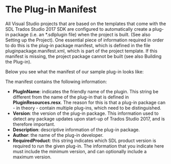 The Plug-in Manifest
======
All Visual Studio projects that are based on the templates that come with the SDL Trados Studio 2017 SDK are configured to automatically create a plug-in package (i.e. an *.sdlplugin file) when the project is built. (See also Setting up the Project). One essential piece of information required in order to do this is the plug-in package manifest, which is defined in the file pluginpackage.manifest.xml, which is part of the project template. If this manifest is missing, the project package cannot be built (see also Building the Plug-in).

Below you see what the manifest of our sample plug-in looks like:

The manifest contains the following information:
* **PlugInName**: indicates the friendly name of the plugin. This string be different from the name of the plug-in that is defined in **PluginResources.resx**. The reason for this is that a plug-in package can - in theory - contain multiple plug-ins, which need to be distinguished.
* **Version**: the version of the plug-in package. This information used to detect any package updates upon start-up of Trados Studio 2017, and is therefore important.
* **Description**: descriptive information of the plug-in package.
* **Author**: the name of the plug-in developer.
* **RequiredProduct**: this string indicates which SDL product version is required to run the given plug-in. The information that you indicate here must include the minimum version, and can optionally include a maximum version.